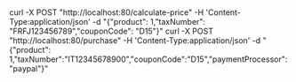 #
curl -X POST "http://localhost:80/calculate-price" -H 'Content-Type:application/json' -d "{\"product\": 1,\"taxNumber\": \"FRFJ123456789\",\"couponCode\": \"D15\"}"
curl -X POST "http://localhost:80/purchase" -H 'Content-Type:application/json' -d "{\"product\": 1,\"taxNumber\":\"IT12345678900\",\"couponCode\":\"D15\",\"paymentProcessor\":\"paypal\"}"
 

